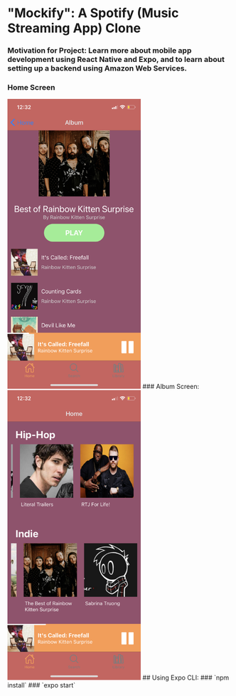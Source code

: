 # "Mockify": A Spotify (Music Streaming App) Clone 
### Motivation for Project: Learn more about mobile app development using React Native and Expo, and to learn about setting up a backend using Amazon Web Services.

### Home Screen
<img src="IMG_5145.PNG" alt="homescreen" width="300">
### Album Screen:
<img src="IMG_5146.PNG" alt="albumscreen" width="300">
## Using Expo CLI:
### `npm install`
### `expo start`


